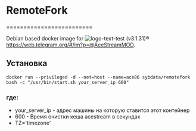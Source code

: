 # RemoteFork
=========================

Debian based docker image for ![logo-text-test](https://user-images.githubusercontent.com/24189833/36645710-3deca456-1a6d-11e8-8bf0-84f078703d8d.png) (v3.1.31)&#174; https://web.telegram.org/#/im?p=@AceStreamMOD.

## Установка
```
docker run --privileged -d --net=host --name=ace86 sybdata/remotefork bash -c "/usr/bin/start.sh your_server_ip 600"
```

### где:
   * your_server_ip - адрес машины на которую ставится этот контейнер
   * 600 - Время очистки кеша acestream в секундах
   * TZ='timezone'
